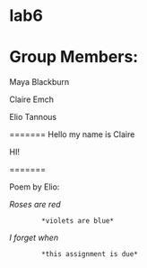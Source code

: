 # lab6
# Group Members:

Maya Blackburn

Claire Emch

Elio Tannous

=======
Hello my name is Claire

HI!


=======

Poem by Elio:

*Roses are red*
	
			*violets are blue*

*I forget when*

			*this assignment is due*
